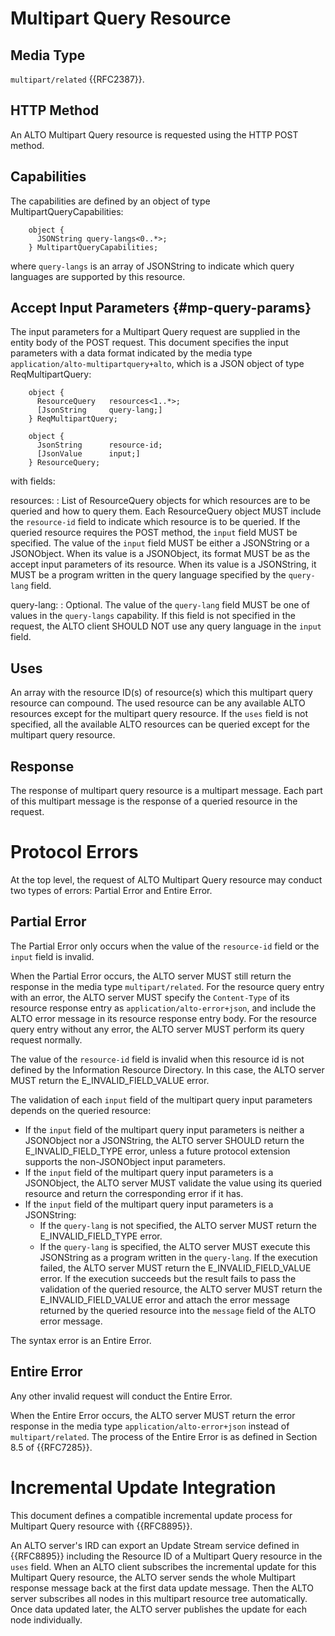 # Multipart Query Resource

## Media Type

`multipart/related` {{RFC2387}}.

## HTTP Method

An ALTO Multipart Query resource is requested using the HTTP POST method.

## Capabilities

The capabilities are defined by an object of type MultipartQueryCapabilities:

~~~
    object {
      JSONString query-langs<0..*>;
    } MultipartQueryCapabilities;
~~~

where `query-langs` is an array of JSONString to indicate which query languages
are supported by this resource.

## Accept Input Parameters {#mp-query-params}

The input parameters for a Multipart Query request are supplied in the entity
body of the POST request. This document specifies the input parameters with
a data format indicated by the media type
`application/alto-multipartquery+alto`, which is a JSON object of type
ReqMultipartQuery:

~~~
    object {
      ResourceQuery   resources<1..*>;
      [JsonString     query-lang;]
    } ReqMultipartQuery;

    object {
      JsonString      resource-id;
      [JsonValue      input;]
    } ResourceQuery;
~~~

with fields:

resources:
: List of ResourceQuery objects for which resources are to be queried and how to
  query them. Each ResourceQuery object MUST include the `resource-id` field to
  indicate which resource is to be queried. If the queried resource requires the
  POST method, the `input` field MUST be specified. The value of the `input`
  field MUST be either a JSONString or a JSONObject. When its value is a
  JSONObject, its format MUST be as the accept input parameters of its resource.
  When its value is a JSONString, it MUST be a program written in the query
  language specified by the `query-lang` field.

query-lang:
: Optional. The value of the `query-lang` field MUST be one of values in the
  `query-langs` capability. If this field is not specified in the request, the
  ALTO client SHOULD NOT use any query language in the `input` field.

## Uses

An array with the resource ID(s) of resource(s) which this multipart query
resource can compound. The used resource can be any available ALTO resources
except for the multipart query resource. If the `uses` field is not specified,
all the available ALTO resources can be queried except for the multipart query
resource.

## Response

The response of multipart query resource is a multipart message. Each part of
this multipart message is the response of a queried resource in the request.

# Protocol Errors

At the top level, the request of ALTO Multipart Query resource may conduct two
types of errors: Partial Error and Entire Error.

## Partial Error

The Partial Error only occurs when the value of the `resource-id` field or the
`input` field is invalid.

<!-- TODO: Define the term `resource query entry` and `resource response entry` -->

When the Partial Error occurs, the ALTO server MUST still return the response in
the media type `multipart/related`. For the resource query entry with an error,
the ALTO server MUST specify the `Content-Type` of its resource response entry
as `application/alto-error+json`, and include the ALTO error message in its
resource response entry body. For the resource query entry without any error,
the ALTO server MUST perform its query request normally.

The value of the `resource-id` field is invalid when this resource id is not
defined by the Information Resource Directory. In this case, the ALTO server
MUST return the E_INVALID_FIELD_VALUE error.

The validation of each `input` field of the multipart query input parameters
depends on the queried resource:

- If the `input` field of the multipart query input parameters is neither
  a JSONObject nor a JSONString, the ALTO server SHOULD return the
  E_INVALID_FIELD_TYPE error, unless a future protocol extension supports the
  non-JSONObject input parameters.
- If the `input` field of the multipart query input parameters is a JSONObject,
  the ALTO server MUST validate the value using its queried resource and return
  the corresponding error if it has.
- If the `input` field of the multipart query input parameters is a JSONString:
    - If the `query-lang` is not specified, the ALTO server MUST return the
      E_INVALID_FIELD_TYPE error.
    - If the `query-lang` is specified, the ALTO server MUST execute this
      JSONString as a program written in the `query-lang`. If the execution
      failed, the ALTO server MUST return the E_INVALID_FIELD_VALUE error. If
      the execution succeeds but the result fails to pass the validation of the
      queried resource, the ALTO server MUST return the E_INVALID_FIELD_VALUE
      error and attach the error message returned by the queried resource into
      the `message` field of the ALTO error message.

The syntax error is an Entire Error.

## Entire Error

Any other invalid request will conduct the Entire Error.

When the Entire Error occurs, the ALTO server MUST return the error response in
the media type `application/alto-error+json` instead of `multipart/related`. The
process of the Entire Error is as defined in Section 8.5 of {{RFC7285}}.

# Incremental Update Integration

This document defines a compatible incremental update process for Multipart
Query resource with {{RFC8895}}.

An ALTO server's IRD can export an Update Stream service defined in
{{RFC8895}} including the Resource ID of a Multipart
Query resource in the `uses` field. When an ALTO client subscribes the
incremental update for this Multipart Query resource, the ALTO server sends the
whole Multipart response message back at the first data update message. Then
the ALTO server subscribes all nodes in this multipart resource tree
automatically. Once data updated later, the ALTO server publishes the update
for each node individually.

